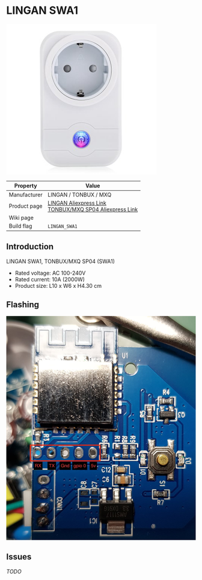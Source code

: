 # LINGAN SWA1

![LINGAN SWA1](images/devices/lingan-swa1.jpg)

|Property|Value|
|---|---|
|Manufacturer|LINGAN / TONBUX / MXQ|
|Product page|[LINGAN Aliexpress Link](https://www.aliexpress.com/item/US-EU-Plug-LINGAN-SWA1-Smart-Socket-2-4GHz-Wireless-Remote-Control-100-240V-2000w-Outlet/32822019108.html)<br>[TONBUX/MXQ SP04 Aliexpress Link](https://www.aliexpress.com/item/Original-Tonbux-UK-US-EU-Smart-Plug-WIFI-Wireless-Switch-Controls-for-IOS-Android-Google/32851361257.html)|
|Wiki page||
|Build flag|`LINGAN_SWA1`|

## Introduction
LINGAN SWA1, TONBUX/MXQ SP04 (SWA1)

* Rated voltage: AC 100-240V 
* Rated current: 10A (2000W)
* Product size: L10 x W6 x H4.30 cm

## Flashing

![LINGAN SWA1 board](images/flashing/lingan-swa1-flash.jpg)

## Issues

*TODO*